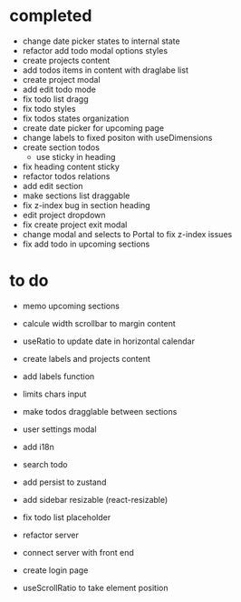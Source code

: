 # completed

- change date picker states to internal state
- refactor add todo modal options styles
- create projects content
- add todos items in content with draglabe list
- create project modal
- add edit todo mode
- fix todo list dragg
- fix todo styles
- fix todos states organization
- create date picker for upcoming page
- change labels to fixed positon with useDimensions
- create section todos
  - use sticky in heading
- fix heading content sticky
- refactor todos relations
- add edit section
- make sections list draggable
- fix z-index bug in section heading
- edit project dropdown
- fix create project exit modal
- change modal and selects to Portal to fix z-index issues
- fix add todo in upcoming sections

# to do

- memo upcoming sections

- calcule width scrollbar to margin content
- useRatio to update date in horizontal calendar
- create labels and projects content
- add labels function
- limits chars input
- make todos dragglable between sections
- user settings modal
- add i18n
- search todo
- add persist to zustand
- add sidebar resizable (react-resizable)
- fix todo list placeholder

- refactor server
- connect server with front end
- create login page

- useScrollRatio to take element position
